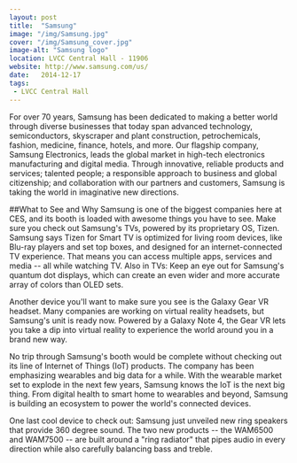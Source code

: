 ```yaml
---
layout: post
title:  "Samsung"
image: "/img/Samsung.jpg"
cover: "/img/Samsung_cover.jpg"
image-alt: "Samsung logo"
location: LVCC Central Hall - 11906
website: http://www.samsung.com/us/
date:   2014-12-17
tags:
 - LVCC Central Hall
---
```


For over 70 years, Samsung has been dedicated to making a better world through diverse businesses that today span advanced technology, semiconductors, skyscraper and plant construction, petrochemicals, fashion, medicine, finance, hotels, and more. Our flagship company, Samsung Electronics, leads the global market in high-tech electronics manufacturing and digital media. Through innovative, reliable products and services; talented people; a responsible approach to business and global citizenship; and collaboration with our partners and customers, Samsung is taking the world in imaginative new directions.

##What to See and Why
Samsung is one of the biggest companies here at CES, and its booth is loaded with awesome things you have to see. Make sure you check out Samsung's TVs, powered by its proprietary OS, Tizen. Samsung says Tizen for Smart TV is optimized for living room devices, like Blu-ray players and set top boxes, and designed for an internet-connected TV experience. That means you can access multiple apps, services and media -- all while watching TV. Also in TVs: Keep an eye out for Samsung's quantum dot displays, which can create an even wider and more accurate array of colors than OLED sets.

Another device you'll want to make sure you see is the Galaxy Gear VR headset. Many companies are working on virtual reality headsets, but Samsung's unit is ready now. Powered by a Galaxy Note 4, the Gear VR lets you take a dip into virtual reality to experience the world around you in a brand new way. 

No trip through Samsung's booth would be complete without checking out its line of Internet of Things (IoT) products. The company has been emphasizing wearables and big data for a while. With the wearable market set to explode in the next few years, Samsung knows the IoT is the next big thing. From digital health to smart home to wearables and beyond, Samsung is building an ecosystem to power the world's connected devices.

One last cool device to check out: Samsung just unveiled new ring speakers that provide 360 degree sound. The two new products -- the WAM6500 and WAM7500 -- are built around a "ring radiator" that pipes audio in every direction while also carefully balancing bass and treble. 